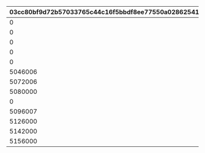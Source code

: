 |03cc80bf9d72b57033765c44c16f5bbdf8ee77550a0286254167ec1b8ca1ee6d|86a8d027d56d36a259284b66dd0e7f0874cf77c575098d9240fff3eeb435ec0a|bcd65eedb4ea12dc92ed76c40c7bf9e5879f68e40700dc8ce5e851a643b752a8|0a46f625818194371e2ccb455fdd6694e83318d394cb7feedbc0e2da189abf07|0a4c9aae74383270aeff63447e6817690a18d16b013e2172a210913d0f53252d|388d87aa24a435727a65aa5ece89545a9bcfc6b5158adcefd34f7f4e5533bb34|777bfb4cdfad3761563de402e82c15c3aa6ec2c3634a68a70f92791063b1f084|016128f66eb7ac2bff14aead222ef8bc3918e5e8498bab0305043d4c3e5843dd|63b73ee0f99d5d457414b725d249e9f501293fa73d0add96f93339433c380c49|b2a71b4962738458b3231c8a42e63de45e5cc348ca9751ef34868abad5174343|f1c8fa930f6351325e5257fb3166ecc638b3c9790bcece0e9304766402a56ab2|
| --- | --- | --- | --- | --- | --- | --- | --- | --- | --- | --- |
|0|pt|0|0|1|1|10011|2|10011105|0|1001|
|0|m|0|0|1|2|10015|2|10015103|1|1002|
|0|pt|5021700|0|1|3|10021|2|10021108|0|1003|
|0|pt|5027700|0|1|4|10027|3|5027007|0|1004|
|0|pt|5040700|0|1|5|10040|2|10040105|0|1005|
|5046006|pt|0|1|1|6|10046|1|5046006|0|1006|
|5072006|pt|0|3|1|7|10072|3|5072006|0|1007|
|5080000|pt|5080700|3|0|8|10080|3|5080007|0|1008|
|0|pt|9004201|0|0|9|0|0|0|0|1009|
|5096007|pt|5096700|3|1|10|10096|1|5096007|0|1010|
|5126000|pt|0|3|1|11|10126|2|10126107|0|1012|
|5142000|pt|5142700|1|1|12|10142|3|5142007|0|1013|
|5156000|pt|5156700|1|1|13|10156|3|5156007|0|1014|